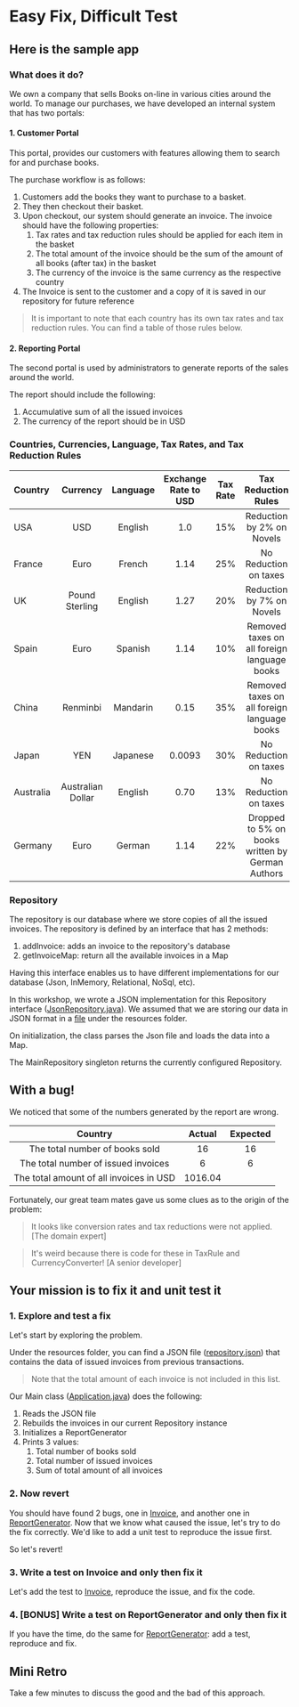 # Easy Fix, Difficult Test

## Here is the sample app

### What does it do?

We own a company that sells Books on-line in various cities around the world. 
To manage our purchases, we have developed an internal system that has two 
portals:

#### 1. Customer Portal

This portal, provides our customers with features allowing them to search for 
and purchase books. 

The purchase workflow is as follows: 
1. Customers add the books they want to purchase to a basket.     
1. They then checkout their basket.
1. Upon checkout, our system should generate an invoice. The invoice should 
have the following properties: 
    1. Tax rates and tax reduction rules should be applied for each item in 
    the basket 
    2. The total amount of the invoice should be the sum of the amount of all 
    books (after tax) in the basket
    3. The currency of the invoice is the same currency as the respective 
    country
1. The Invoice is sent to the customer and a copy of it is saved in our 
repository for future reference   

> It is important to note that each country has its own tax rates and tax 
reduction rules. You can find a table of those rules below.  
 
#### 2. Reporting Portal

The second portal is used by administrators to generate reports of the sales 
around the world. 

The report should include the following: 
1. Accumulative sum of all the issued invoices
1. The currency of the report should be in USD 

### Countries, Currencies, Language, Tax Rates, and Tax Reduction Rules   

| Country       | Currency          | Language  | Exchange Rate to USD  | Tax Rate | Tax Reduction Rules                              | 
| :-------------|:-----------------:| :--------:| :--------------------:|:--------:|:------------------------------------------------:|
| USA           | USD               | English   | 1.0                   | 15%      | Reduction by 2% on Novels                        |  
| France        | Euro              | French    | 1.14                  | 25%      | No Reduction on taxes                            | 
| UK            | Pound Sterling    | English   | 1.27                  | 20%      | Reduction by 7% on Novels                        |
| Spain         | Euro              | Spanish   | 1.14                  | 10%      | Removed taxes on all foreign language books      |  
| China         | Renminbi          | Mandarin  | 0.15                  | 35%      | Removed taxes on all foreign language books      |
| Japan         | YEN               | Japanese  | 0.0093                | 30%      | No Reduction on taxes                            |
| Australia     | Australian Dollar | English   | 0.70                  | 13%      | No Reduction on taxes                            |     
| Germany       | Euro              | German    | 1.14                  | 22%      | Dropped to 5% on books written by German Authors |  


### Repository

The repository is our database where we store copies of all the issued invoices. 
The repository is defined by an interface that has 2 methods: 
1. addInvoice: adds an invoice to the repository's database 
1. getInvoiceMap: return all the available invoices in a Map  

Having this interface enables us to have different implementations for our 
database (Json, InMemory, Relational, NoSql, etc). 

In this workshop, we wrote a JSON implementation for this Repository interface
([JsonRepository.java](../src/main/java/com/murex/tbw/storage/JsonRepository.java)). 
We assumed that we are storing our data in JSON format in a [file](../src/main/resources/repository.json) 
under the resources folder.  

On initialization, the class parses the Json file and loads the data into a Map.

The MainRepository singleton returns the currently configured Repository.


## With a bug!

We noticed that some of the numbers generated by the report are wrong. 

| Country                                 | Actual | Expected | 
|:---------------------------------------:|:------:|:--------:| 
| The total number of books sold          | 16     |    16    |
| The total number of issued invoices     | 6      |    6     |
| The total amount of all invoices in USD | 1016.04|          |

Fortunately, our great team mates gave us some clues as to the origin of the
problem:

> It looks like conversion rates and tax reductions were not applied.
> [The domain expert]

> It's weird because there is code for these in TaxRule and CurrencyConverter!
> [A senior developer]

## Your mission is to fix it and unit test it

### 1. Explore and test a fix

Let's start by exploring the problem.

Under the resources folder, you can find a JSON file ([repository.json](../src/main/resources/repository.json)) 
that contains the data of issued invoices from previous transactions.

> Note that the total amount of each invoice is not included in this list. 

Our Main class ([Application.java](../src/main/java/Application.java)) does the
following: 
1. Reads the JSON file
1. Rebuilds the invoices in our current Repository instance 
1. Initializes a ReportGenerator
1. Prints 3 values:
    1. Total number of books sold
    2. Total number of issued invoices
    3. Sum of total amount of all invoices

### 2. Now revert

You should have found 2 bugs, one in 
[Invoice](../src/main/java/com/murex/tbw/purchase/Invoice.java), and another 
one in
[ReportGenerator](../src/main/java/com/murex/tbw/report/ReportGenerator.java).
Now that we know what caused the issue, let's try to do the fix correctly.
We'd like to add a unit test to reproduce the issue first.

So let's revert!

### 3. Write a test on Invoice and only then fix it

Let's add the test to 
[Invoice](../src/main/java/com/murex/tbw/purchase/Invoice.java), reproduce the
issue, and fix the code. 

### 4. [BONUS] Write a test on ReportGenerator and only then fix it

If you have the time, do the same for
[ReportGenerator](../src/main/java/com/murex/tbw/report/ReportGenerator.java):
add a test, reproduce and fix.

## Mini Retro

Take a few minutes to discuss the good and the bad of this approach.